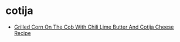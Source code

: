 # cotija

 * [Grilled Corn On The Cob With Chili Lime Butter And Cotija Cheese Recipe](../index/g/grilled-corn-on-the-cob-with-chili-lime-butter-and-cotija-cheese-recipe.json)
